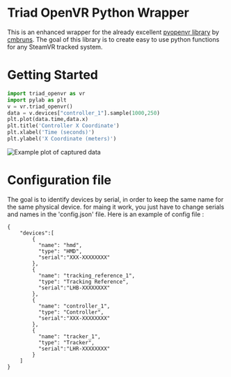 # Triad OpenVR Python Wrapper

This is an enhanced wrapper for the already excellent [pyopenvr library](https://github.com/cmbruns/pyopenvr) by [cmbruns](https://github.com/cmbruns).  The goal of this library is to create easy to use python functions for any SteamVR tracked system.

# Getting Started

```python
import triad_openvr as vr
import pylab as plt
v = vr.triad_openvr()
data = v.devices["controller_1"].sample(1000,250)
plt.plot(data.time,data.x)
plt.title('Controller X Coordinate')
plt.xlabel('Time (seconds)')
plt.ylabel('X Coordinate (meters)')
```

![Example plot of captured data](images/simple_xcoord_plot.png "Example Plot")

# Configuration file

The goal is to identify devices by serial, in order to keep the same name for the same physical device. for maing it work, you just have to change serials and names in the 'config.json' file. Here is an example of config file :

```
{
    "devices":[
        {
          "name": "hmd",
          "type": "HMD",
          "serial":"XXX-XXXXXXXX"
        },
        {
          "name": "tracking_reference_1",
          "type": "Tracking Reference",
          "serial":"LHB-XXXXXXXX"
        },
        {
          "name": "controller_1",
          "type": "Controller",
          "serial":"XXX-XXXXXXXX"
        },
        {
          "name": "tracker_1",
          "type": "Tracker",
          "serial":"LHR-XXXXXXXX"
        }
    ]
}
```
